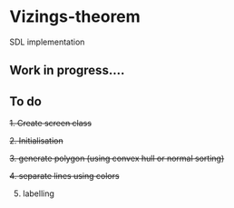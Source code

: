# Vizings-theorem

SDL implementation 

## Work in progress....
## To do

~~1. Create screen class~~

~~2. Initialisation~~

~~3. generate polygon
(using convex hull or normal sorting)~~

~~4. separate lines using colors~~

5. labelling
